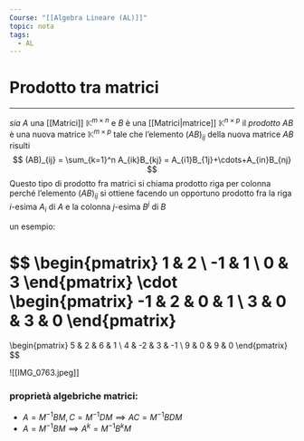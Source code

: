 ```yaml
---
Course: "[[Algebra Lineare (AL)]]"
topic: nota
tags:
  - AL
---
```



# Prodotto tra matrici
---
 _sia_ $A$ una [[Matrici]] $\mathbb{K}^{m\times n}$ e $B$ è una [[Matrici|matrice]] $\mathbb{K}^{n \times p}$  il _prodotto_ $AB$ è una nuova matrice $\mathbb{K}^{m \times p}$ tale che l’elemento $(AB)_{ij}$ della nuova matrice $AB$ risulti$$
(AB)_{ij} =
\sum_{k=1}^n A_{ik}B_{kj} =
A_{i1}B_{1j}+\cdots+A_{in}B_{nj}
$$
Questo tipo di prodotto fra matrici si chiama prodotto riga per colonna perché l’elemento $(AB)_{ij}$ si ottiene facendo un opportuno prodotto fra la riga $i\text{-esima } A_i$ di $A$ e la colonna $j\text{-esima } B^j$ di $B$

un esempio:

$$
\begin{pmatrix}
1 &  2 \\
-1 & 1 \\
0 & 3
\end{pmatrix}
\cdot
\begin{pmatrix}
-1 & 2 & 0 & 1 \\
3 & 0 & 3 & 0
\end{pmatrix}
=
\begin{pmatrix}
 5 & 2 & 6 & 1 \\
4 & -2 & 3 & -1 \\
9 & 0 & 9 & 0
\end{pmatrix}
$$



![[IMG_0763.jpeg]]
### proprietà algebriche matrici:

- $A =  M^{-1}BM,C=M^{-1}DM \implies AC=M^{-1}BDM$
- $A=M^{-1}BM \implies A^k = M^{-1}B^{k}M$
